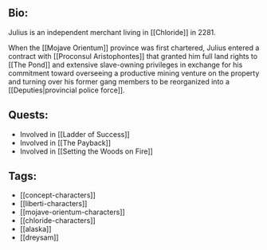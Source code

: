 ## Bio:

Julius is an independent merchant living in [[Chloride]] in 2281.

When the [[Mojave Orientum]] province was first chartered, Julius entered a contract with [[Proconsul Aristophontes]] that granted him full land rights to [[The Pond]] and extensive slave-owning privileges in exchange for his commitment toward overseeing a productive mining venture on the property and turning over his former gang members to be reorganized into a [[Deputies|provincial police force]].

## Quests:

- Involved in [[Ladder of Success]]
- Involved in [[The Payback]]
- Involved in [[Setting the Woods on Fire]]

## Tags:

- [[concept-characters]]
- [[liberti-characters]]
- [[mojave-orientum-characters]]
- [[chloride-characters]]
- [[alaska]]
- [[dreysam]]